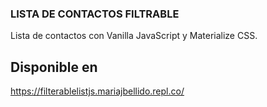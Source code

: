### LISTA DE CONTACTOS FILTRABLE 

Lista de contactos con Vanilla JavaScript y Materialize CSS.


## Disponible en 

https://filterablelistjs.mariajbellido.repl.co/

